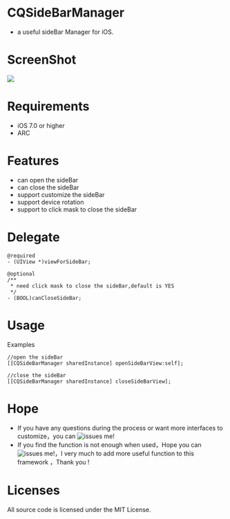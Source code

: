 
# CQSideBarManager
* a useful sideBar Manager for iOS.

# ScreenShot
![](https://github.com/heartjoy/CQSideBarManager/blob/master/%E6%BC%94%E7%A4%BA%E9%A1%B9%E7%9B%AE.gif)

# Requirements

* iOS 7.0 or higher
* ARC

# Features

* can open the sideBar
* can close the sideBar
* support customize the sideBar
* support device rotation
* support to click mask to close the sideBar 

# Delegate
```
@required
- (UIView *)viewForSideBar;

@optional
/**
 * need click mask to close the sideBar,default is YES
 */
- (BOOL)canCloseSideBar;

```
# Usage
Examples

```
//open the sideBar
[[CQSideBarManager sharedInstance] openSideBarView:self];

//close the sideBar
[[CQSideBarManager sharedInstance] closeSideBarView];
```
# Hope

* If you have any questions during the process or want more interfaces to customize，you can ![issues me](https://github.com/heartjoy/CQSideBarManager/issues/new)!
* If you find the function is not enough when used，Hope you can ![issues me](https://github.com/heartjoy/CQSideBarManager/issues/new)!，I very much to add more useful function to this framework ，Thank you !

# Licenses
All source code is licensed under the MIT License.
